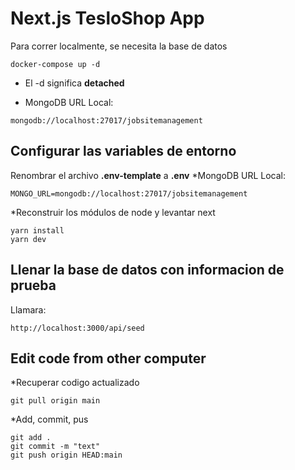 # Next.js TesloShop App
Para correr localmente, se necesita la base de datos

```
docker-compose up -d
```

* El -d significa __detached__

* MongoDB URL Local:
```
mongodb://localhost:27017/jobsitemanagement
```

## Configurar las variables de entorno
Renombrar el archivo __.env-template__ a __.env__
*MongoDB URL Local:
```
MONGO_URL=mongodb://localhost:27017/jobsitemanagement
```

*Reconstruir los módulos de node y levantar next
```
yarn install
yarn dev
```

## Llenar la base de datos con informacion de prueba

Llamara:
```
http://localhost:3000/api/seed
```

## Edit code from other computer

*Recuperar codigo actualizado
```
git pull origin main
```

*Add, commit, pus
```
git add .
git commit -m "text"
git push origin HEAD:main